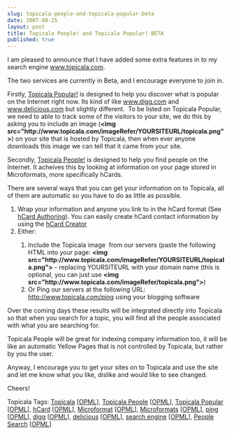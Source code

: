 ```yaml
---
slug: topicala-people-and-topicala-popular-beta
date: 2007-08-25
layout: post
title: Topicala People! and Topicala Popular! BETA
published: true
---
```

<p>I am pleased to announce that I have added some extra features in to my search engine <a href="http://www.topicala.com">www.topicala.com</a>.</p> <p>The two services are currently in Beta, and I encourage everyone to join in.</p> <p>Firstly, <a href="http://www.topicala.com/popular/" title="Topialca Popular">Topicala Popular!</a> is designed to help you discover what is popular on the Internet right now. Its kind of like <a href="http://www.digg.com">www.digg.com</a> and <a href="http://www.delicious.com">www.delicious.com</a> but slightly different.  To be listed on Topicala Popular, we need to able to track some of the visitors to your site, we do this by asking you to include an image (<strong>&lt;img src="http://www.topicala.com/imageRefer/YOURSITEURL/topicala.png"&gt;</strong>) on your site that is hosted by Topicala, then when ever anyone downloads this image we can tell that it came from your site.</p> <p>Secondly, <a href="http://www.topicala.com/people" title="People Search Engine">Topicala People!</a> is designed to help you find people on the Internet. It acheives this by looking at information on your page stored in Microformats, more specifically hCards.</p> <p>There are several ways that you can get your information on to Topicala, all of them are automatic so you have to do as little as possible.</p> <ol> <li>Wrap your information and anyone you link to in the hCard format (See <a href="http://microformats.org/wiki/hcard-authoring" title="http://microformats.org/wiki/hcard-authoring">hCard Authoring</a>). You can easily create hCard contact information by using the <a href="http://microformats.org/code/hcard/creator" title="http://microformats.org/code/hcard/creator">hCard Creator</a>
</li> <li>Either:</li> <ol> <li>Include the Topicala image  from our servers (paste the following HTML into your page: <strong>&lt;img src="http://www.topicala.com/imageRefer/YOURSITEURL/topicala.png"&gt;</strong> - replacing YOURSITEURL with your domain name (this is optional, you can just use <strong>&lt;img src="http://www.topicala.com/imageRefer/topicala.png"&gt;</strong>)</li> <li>Or Ping our servers at the following URL: <a href="http://www.topicala.com/ping">http://www.topicala.com/ping</a> using your blogging software</li>
</ol>
</ol> <p>Over the coming days these results will be integrated directly into Topicala so that when you search for a topic, you will find all the people associated with what you are searching for.</p> <p>Topicala People will be great for indexing company information too, it will be like an automatic Yellow Pages that is not controlled by Topicala, but rather by you the user.</p> <p>Anyway, I encourage you to get your sites on to Topicala and use the site and let me know what you like, dislike and would like to see changed.</p> <p>Cheers!</p> <div class="wlWriterSmartContent" style="padding-right: 0px; display: inline; padding-left: 0px; padding-bottom: 0px; margin: 0px; padding-top: 0px;">Topicala Tags: <a href="http://www.topicala.com/tag/Topicala" rel="tag">Topicala</a> [<a href="http://www.topicala.com/opml/Topicala.opml">OPML</a>], <a href="http://www.topicala.com/tag/Topicala%20People" rel="tag">Topicala People</a> [<a href="http://www.topicala.com/opml/Topicala%20People.opml">OPML</a>], <a href="http://www.topicala.com/tag/Topicala%20Popular" rel="tag">Topicala Popular</a> [<a href="http://www.topicala.com/opml/Topicala%20Popular.opml">OPML</a>], <a href="http://www.topicala.com/tag/hCard" rel="tag">hCard</a> [<a href="http://www.topicala.com/opml/hCard.opml">OPML</a>], <a href="http://www.topicala.com/tag/Microformat" rel="tag">Microformat</a> [<a href="http://www.topicala.com/opml/Microformat.opml">OPML</a>], <a href="http://www.topicala.com/tag/Microformats" rel="tag">Microformats</a> [<a href="http://www.topicala.com/opml/Microformats.opml">OPML</a>], <a href="http://www.topicala.com/tag/ping" rel="tag">ping</a> [<a href="http://www.topicala.com/opml/ping.opml">OPML</a>], <a href="http://www.topicala.com/tag/digg" rel="tag">digg</a> [<a href="http://www.topicala.com/opml/digg.opml">OPML</a>], <a href="http://www.topicala.com/tag/delicious" rel="tag">delicious</a> [<a href="http://www.topicala.com/opml/delicious.opml">OPML</a>], <a href="http://www.topicala.com/tag/search%20engine" rel="tag">search engine</a> [<a href="http://www.topicala.com/opml/search%20engine.opml">OPML</a>], <a href="http://www.topicala.com/tag/People%20Search" rel="tag">People Search</a> [<a href="http://www.topicala.com/opml/People%20Search.opml">OPML</a>]</div><div class="blogger-post-footer"><img class="posterous_download_image" src="https://blogger.googleusercontent.com/tracker/8109338-2001069576511209405?l=www.kinlan.co.uk%2Findex.html" height="1" alt="" width="1" /></div>

